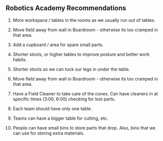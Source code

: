 ## Robotics Academy Recommendations

1. More workspace / tables in the rooms as we usually run out of tables.

2. Move field away from wall in Boardroom - otherwise its too cramped in that area.

3. Add a cupboard / area for spare small parts.

4. Shorter stools, or higher tables to improve posture and better work habits.

5. Shorter stools so we can tuck our legs in under the table.

6. Move field away from wall in Boardroom - otherwise its too cramped in that area.

7. Have a Field Cleaner to take care of the cones. Can have cleaners in at specific times (3:00, 6:00) checking for lost parts. 

8. Each team should have only one table.

9. Teams can have a bigger table for cutting, etc.

10. People can have small bins to store parts that drop.  Also, bins that we can use for storing extra materials.
